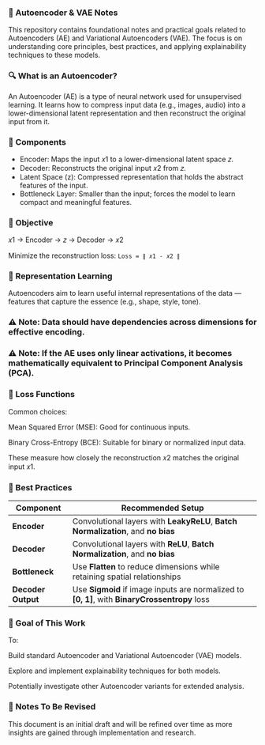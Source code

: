 ### 🧠 Autoencoder & VAE Notes
This repository contains foundational notes and practical goals related to Autoencoders (AE) and Variational Autoencoders (VAE). The focus is on understanding core principles, best practices, and applying explainability techniques to these models.
### 🔍 What is an Autoencoder?
An Autoencoder (AE) is a type of neural network used for unsupervised learning. It learns how to compress input data (e.g., images, audio) into a lower-dimensional latent representation and then reconstruct the original input from it.
### 🔧 Components
 - Encoder: Maps the input 𝑥1 to a lower-dimensional latent space 𝑧.
 - Decoder: Reconstructs the original input 𝑥2 from 𝑧.
 - Latent Space (z): Compressed representation that holds the abstract features of the input.
 - Bottleneck Layer: Smaller than the input; forces the model to learn compact and meaningful features.
### 🔁 Objective
𝑥1 → Encoder → 𝑧 → Decoder → 𝑥2

Minimize the reconstruction loss:
```Loss = ∥ 𝑥1 - 𝑥2 ∥```

### 🎯 Representation Learning
Autoencoders aim to learn useful internal representations of the data — features that capture the essence (e.g., shape, style, tone).

### ⚠️ Note: Data should have dependencies across dimensions for effective encoding.

### ⚠️ Note: If the AE uses only linear activations, it becomes mathematically equivalent to Principal Component Analysis (PCA).

### 🧪 Loss Functions
Common choices:

Mean Squared Error (MSE): Good for continuous inputs.

Binary Cross-Entropy (BCE): Suitable for binary or normalized input data.

These measure how closely the reconstruction 𝑥2 matches the original input 𝑥1.

### 🧠 Best Practices
| Component          | Recommended Setup                                                                               |
| ------------------ | ----------------------------------------------------------------------------------------------- |
| **Encoder**        | Convolutional layers with **LeakyReLU**, **Batch Normalization**, and **no bias**               |
| **Decoder**        | Convolutional layers with **ReLU**, **Batch Normalization**, and **no bias**                    |
| **Bottleneck**     | Use **Flatten** to reduce dimensions while retaining spatial relationships                      |
| **Decoder Output** | Use **Sigmoid** if image inputs are normalized to **\[0, 1]**, with **BinaryCrossentropy** loss |

### 🧩 Goal of This Work
To:

Build standard Autoencoder and Variational Autoencoder (VAE) models.

Explore and implement explainability techniques for both models.

Potentially investigate other Autoencoder variants for extended analysis.

### 📌 Notes To Be Revised
This document is an initial draft and will be refined over time as more insights are gained through implementation and research.